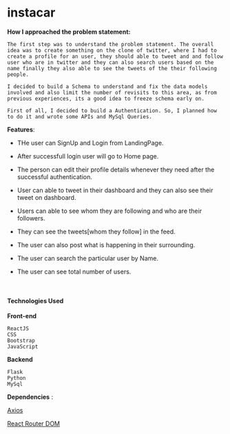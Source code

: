 # instacar

**How I approached the problem statement:**

```
The first step was to understand the problem statement. The overall idea was to create something on the clone of twitter, where I had to create a profile for an user, they should able to tweet and and follow user who are in twitter and they can also search users based on the name finally they also able to see the tweets of the their following people.

I decided to build a Schema to understand and fix the data models involved and also limit the number of revisits to this area, as from previous experiences, its a good idea to freeze schema early on.

First of all, I decided to build a Authentication. So, I planned how to do it and wrote some APIs and MySql Queries.
```

**Features**:

* THe user can SignUp and Login from LandingPage.

* After successfull login user will go to Home page.

* The person can edit their profile details whenever they need after the successful authentication.

* User can able to tweet in their dashboard and they can also see their tweet on dashboard.

* Users can able to see whom they are following and who are their followers.

* They can see the tweets[whom they follow] in the feed.

* The user can also post what is happening in their surrounding.

* The user can search the particular user by Name.

* The user can see total number of users.

  ​

#### **Technologies Used**

**Front-end**

```
ReactJS
CSS
Bootstrap
JavaScript
```

**Backend**

```
Flask 
Python
MySql
```

**Dependencies** :

[Axios](https://github.com/axios/axios)

[React Router DOM](https://github.com/ReactTraining/react-router/tree/master/packages/react-router-dom)

